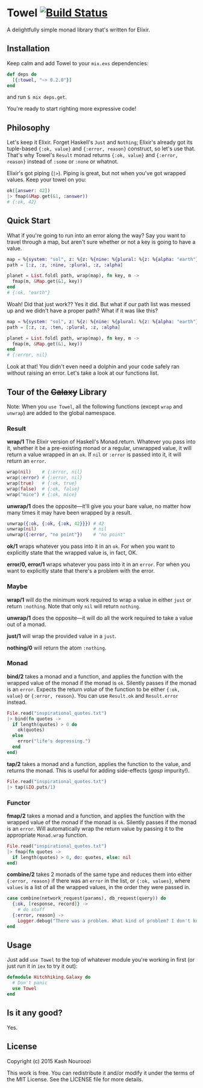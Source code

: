 # Towel [![Build Status](https://travis-ci.org/knrz/towel.svg)](https://travis-ci.org/knrz/towel)

A delightfully simple monad library that's written for Elixir.

## Installation

Keep calm and add Towel to your `mix.exs` dependencies:

```elixir
def deps do
  [{:towel, "~> 0.2.0"}]
end
```

and run `$ mix deps.get`.

You're ready to start righting more expressive code!

## Philosophy

Let's keep it Elixir. Forget Haskell's `Just` and `Nothing`; Elixir's already got its tuple-based `{:ok, value}` and `{:error, reason}` construct, so let's use that. That's why Towel's `Result` monad returns `{:ok, value}` and `{:error, reason}` instead of `:some` or `:none` or whatnot.

Elixir's got piping (`|>`). Piping is great, but not when you've got wrapped values. Keep your towel on you:

```elixir
ok([answer: 42])
|> fmap(&Map.get(&1, :answer))
# {:ok, 42}
```

## Quick Start

What if you're going to run into an error along the way? Say you want to travel through a map, but aren't sure whether or not a key is going to have a value.

```elixir
map = %{system: "sol", z: %{z: %{nine: %{plural: %{z: %{alpha: "earth"}}}}}}
path = [:z, :z, :nine, :plural, :z, :alpha]

planet = List.foldl path, wrap(map), fn key, m ->
  fmap(m, &Map.get(&1, key))
end
# {:ok, "earth"}
```

 Woah! Did that just work?? Yes it did. But what if our path list was messed up and we didn't have a proper path? What if it was like this?

```elixir
map = %{system: "sol", z: %{z: %{nine: %{plural: %{z: %{alpha: "earth"}}}}}}
path = [:z, :z, :ten, :plural, :z, :alpha]

planet = List.foldl path, wrap(map), fn key, m ->
  fmap(m, &Map.get(&1, key))
end
# {:error, nil}
```

Look at that! You didn't even need a dolphin and your code safely ran without raising an error. Let's take a look at our functions list.

## Tour of the ~~Galaxy~~ Library

Note: When you `use Towel`, all the following functions (except `wrap` and `unwrap`) are added to the global namespace.

### Result

**wrap/1** The Elixir version of Haskell's Monad.return. Whatever you pass into it, whether it be a pre-existing monad or a regular, unwrapped value, it will return a value wrapped in an `ok`. If `nil` or `:error` is passed into it, it will return an `error`.

```elixir
wrap(nil)    # {:error, nil}
wrap(:error) # {:error, nil}
wrap(true)   # {:ok, true}
wrap(false)  # {:ok, false}
wrap("mice") # {:ok, mice}
```

**unwrap/1** does the opposite—it'll give you your bare value, no matter how many times it may have been wrapped by a result.

```elixir
unwrap({:ok, {:ok, {:ok, 42}}}) # 42
unwrap(nil)                     # nil
unwrap({:error, "no point"})    # "no point"
```

**ok/1** wraps whatever you pass into it in an `ok`. For when you want to explicitly state that the wrapped value is, in fact, OK.

**error/0, error/1** wraps whatever you pass into it in an `error`. For when you want to explicitly state that there's a problem with the error.

### Maybe

**wrap/1** will do the minimum work required to wrap a value in either `just` or return `:nothing`. Note that only `nil` will return `nothing`.

**unwrap/1** does the opposite—it will do all the work required to take a value out of a monad.

**just/1** will wrap the provided value in a `just`.

**nothing/0** will return the atom `:nothing`.

### Monad

**bind/2** takes a monad and a function, and applies the function with the wrapped value of the monad if the monad is `ok`. Silently passes if the monad is an `error`. Expects the return _value_ of the function to be either `{:ok, value}` or `{:error, reason}`. You can use `Result.ok` and `Result.error` instead.

```elixir
File.read("inspirational_quotes.txt")
|> bind(fn quotes ->
  if length(quotes) > 0 do
    ok(quotes)
  else
    error("life's depressing.")
  end
end)
```

**tap/2** takes a monad and a function, applies the function to the value, and returns the monad. This is useful for adding side-effects (_gasp_ impurity!).

```elixir
File.read("inspirational_quotes.txt")
|> tap(&IO.puts/1)
```

### Functor

**fmap/2** takes a monad and a function, and applies the function with the wrapped value of the monad if the monad is `ok`. Silently passes if the monad is an `error`. Will automatically wrap the return value by passing it to the appropriate `Monad.wrap` function.

```elixir
File.read("inspirational_quotes.txt")
|> fmap(fn quotes ->
  if length(quotes) > 0, do: quotes, else: nil
end)
```

**combine/2** takes 2 monads of the same type and reduces them into either `{:error, reason}` if there was an `error` in the list, or `{:ok, values}`, where `values` is a list of all the wrapped values, in the order they were passed in.

```elixir
case combine(network_request(params), db_request(query)) do
  {:ok, [response, record]} ->
    # do stuff
  {:error, reason} ->
    Logger.debug("There was a problem. What kind of problem? I don't know.")
end
```

## Usage

Just add `use Towel` to the top of whatever module you're working in first (or just run it in `iex` to try it out):

```elixir
defmodule Hitchhiking.Galaxy do
  # Don't panic
  use Towel
end
```

## Is it any good?

Yes.

## License

Copyright (c) 2015 Kash Nouroozi

This work is free. You can redistribute it and/or modify it under the
terms of the MIT License. See the LICENSE file for more details.